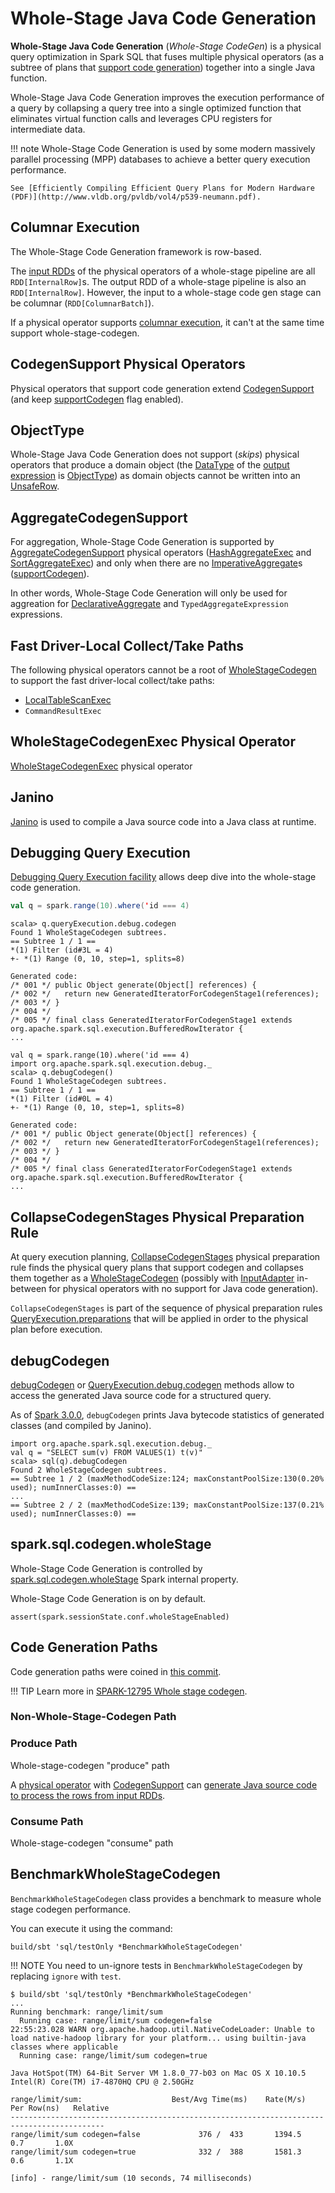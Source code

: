 # Whole-Stage Java Code Generation

**Whole-Stage Java Code Generation** (_Whole-Stage CodeGen_) is a physical query optimization in Spark SQL that fuses multiple physical operators (as a subtree of plans that [support code generation](../physical-operators/CodegenSupport.md)) together into a single Java function.

Whole-Stage Java Code Generation improves the execution performance of a query by collapsing a query tree into a single optimized function that eliminates virtual function calls and leverages CPU registers for intermediate data.

!!! note
    Whole-Stage Code Generation is used by some modern massively parallel processing (MPP) databases to achieve a better query execution performance.

    See [Efficiently Compiling Efficient Query Plans for Modern Hardware (PDF)](http://www.vldb.org/pvldb/vol4/p539-neumann.pdf).

## <span id="ColumnarBatch"> Columnar Execution

The Whole-Stage Code Generation framework is row-based.

The [input RDDs](../physical-operators/CodegenSupport.md#inputRDDs) of the physical operators of a whole-stage pipeline are all `RDD[InternalRow]`s. The output RDD of a whole-stage pipeline is also an `RDD[InternalRow]`. However, the input to a whole-stage code gen stage can be columnar (`RDD[ColumnarBatch]`).

If a physical operator supports [columnar execution](../physical-operators/SparkPlan.md#supportsColumnar), it can't at the same time support whole-stage-codegen.

## <span id="CodegenSupport"> CodegenSupport Physical Operators

Physical operators that support code generation extend [CodegenSupport](../physical-operators/CodegenSupport.md) (and keep [supportCodegen](../physical-operators/CodegenSupport.md#supportCodegen) flag enabled).

## <span id="ObjectType"> ObjectType

Whole-Stage Java Code Generation does not support (_skips_) physical operators that produce a domain object (the [DataType](../expressions/Expression.md#dataType) of the [output expression](../catalyst/QueryPlan.md#output) is [ObjectType](../types/index.md#ObjectType)) as domain objects cannot be written into an [UnsafeRow](../UnsafeRow.md).

## <span id="AggregateCodegenSupport"> AggregateCodegenSupport

For aggregation, Whole-Stage Code Generation is supported by [AggregateCodegenSupport](../physical-operators/AggregateCodegenSupport.md) physical operators ([HashAggregateExec](../physical-operators/HashAggregateExec.md) and [SortAggregateExec](../physical-operators/SortAggregateExec.md)) and only when there are no [ImperativeAggregate](../expressions/ImperativeAggregate.md)s ([supportCodegen](../physical-operators/AggregateCodegenSupport.md#supportCodegen)).

In other words, Whole-Stage Code Generation will only be used for aggreation for [DeclarativeAggregate](../expressions/DeclarativeAggregate.md) and `TypedAggregateExpression` expressions.

## Fast Driver-Local Collect/Take Paths

The following physical operators cannot be a root of [WholeStageCodegen](../physical-operators/WholeStageCodegenExec.md#insertWholeStageCodegen) to support the fast driver-local collect/take paths:

* [LocalTableScanExec](../physical-operators/LocalTableScanExec.md)
* `CommandResultExec`

## <span id="WholeStageCodegenExec"> WholeStageCodegenExec Physical Operator

[WholeStageCodegenExec](../physical-operators/WholeStageCodegenExec.md) physical operator

## <span id="Janino"> Janino

[Janino](https://janino-compiler.github.io/janino/) is used to compile a Java source code into a Java class at runtime.

## Debugging Query Execution

[Debugging Query Execution facility](../debugging-query-execution.md) allows deep dive into the whole-stage code generation.

```scala
val q = spark.range(10).where('id === 4)
```

```text
scala> q.queryExecution.debug.codegen
Found 1 WholeStageCodegen subtrees.
== Subtree 1 / 1 ==
*(1) Filter (id#3L = 4)
+- *(1) Range (0, 10, step=1, splits=8)

Generated code:
/* 001 */ public Object generate(Object[] references) {
/* 002 */   return new GeneratedIteratorForCodegenStage1(references);
/* 003 */ }
/* 004 */
/* 005 */ final class GeneratedIteratorForCodegenStage1 extends org.apache.spark.sql.execution.BufferedRowIterator {
...
```

```text
val q = spark.range(10).where('id === 4)
import org.apache.spark.sql.execution.debug._
scala> q.debugCodegen()
Found 1 WholeStageCodegen subtrees.
== Subtree 1 / 1 ==
*(1) Filter (id#0L = 4)
+- *(1) Range (0, 10, step=1, splits=8)

Generated code:
/* 001 */ public Object generate(Object[] references) {
/* 002 */   return new GeneratedIteratorForCodegenStage1(references);
/* 003 */ }
/* 004 */
/* 005 */ final class GeneratedIteratorForCodegenStage1 extends org.apache.spark.sql.execution.BufferedRowIterator {
...
```

## <span id="CollapseCodegenStages"> CollapseCodegenStages Physical Preparation Rule

At query execution planning, [CollapseCodegenStages](../physical-optimizations/CollapseCodegenStages.md) physical preparation rule finds the physical query plans that support codegen and collapses them together as a [WholeStageCodegen](#WholeStageCodegen) (possibly with [InputAdapter](../physical-operators/InputAdapter.md) in-between for physical operators with no support for Java code generation).

`CollapseCodegenStages` is part of the sequence of physical preparation rules [QueryExecution.preparations](../QueryExecution.md#preparations) that will be applied in order to the physical plan before execution.

## debugCodegen

[debugCodegen](../debugging-query-execution.md#debugCodegen) or [QueryExecution.debug.codegen](../QueryExecution.md#debug) methods allow to access the generated Java source code for a structured query.

As of [Spark 3.0.0](https://issues.apache.org/jira/browse/SPARK-29061), `debugCodegen` prints Java bytecode statistics of generated classes (and compiled by Janino).

```text
import org.apache.spark.sql.execution.debug._
val q = "SELECT sum(v) FROM VALUES(1) t(v)"
scala> sql(q).debugCodegen
Found 2 WholeStageCodegen subtrees.
== Subtree 1 / 2 (maxMethodCodeSize:124; maxConstantPoolSize:130(0.20% used); numInnerClasses:0) ==
...
== Subtree 2 / 2 (maxMethodCodeSize:139; maxConstantPoolSize:137(0.21% used); numInnerClasses:0) ==
```

## spark.sql.codegen.wholeStage

Whole-Stage Code Generation is controlled by [spark.sql.codegen.wholeStage](../configuration-properties.md#spark.sql.codegen.wholeStage) Spark internal property.

Whole-Stage Code Generation is on by default.

```text
assert(spark.sessionState.conf.wholeStageEnabled)
```

## Code Generation Paths

Code generation paths were coined in [this commit](https://github.com/apache/spark/commit/70221903f54eaa0514d5d189dfb6f175a62228a8).

!!! TIP
    Learn more in [SPARK-12795 Whole stage codegen](https://issues.apache.org/jira/browse/SPARK-12795).

### Non-Whole-Stage-Codegen Path

### Produce Path

Whole-stage-codegen "produce" path

A [physical operator](../physical-operators/SparkPlan.md) with [CodegenSupport](../physical-operators/CodegenSupport.md) can [generate Java source code to process the rows from input RDDs](../physical-operators/CodegenSupport.md#doProduce).

### Consume Path

Whole-stage-codegen "consume" path

## BenchmarkWholeStageCodegen

`BenchmarkWholeStageCodegen` class provides a benchmark to measure whole stage codegen performance.

You can execute it using the command:

```text
build/sbt 'sql/testOnly *BenchmarkWholeStageCodegen'
```

!!! NOTE
    You need to un-ignore tests in `BenchmarkWholeStageCodegen` by replacing `ignore` with `test`.

```text
$ build/sbt 'sql/testOnly *BenchmarkWholeStageCodegen'
...
Running benchmark: range/limit/sum
  Running case: range/limit/sum codegen=false
22:55:23.028 WARN org.apache.hadoop.util.NativeCodeLoader: Unable to load native-hadoop library for your platform... using builtin-java classes where applicable
  Running case: range/limit/sum codegen=true

Java HotSpot(TM) 64-Bit Server VM 1.8.0_77-b03 on Mac OS X 10.10.5
Intel(R) Core(TM) i7-4870HQ CPU @ 2.50GHz

range/limit/sum:                    Best/Avg Time(ms)    Rate(M/s)   Per Row(ns)   Relative
-------------------------------------------------------------------------------------------
range/limit/sum codegen=false             376 /  433       1394.5           0.7       1.0X
range/limit/sum codegen=true              332 /  388       1581.3           0.6       1.1X

[info] - range/limit/sum (10 seconds, 74 milliseconds)
```

